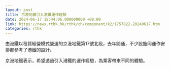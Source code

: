 ```yaml
---
layout: post
title: 京港地鐵引入港鐵運作經驗
date: 2024-06-17 18:44:06.000000000 +08:00
link: https://news.rthk.hk/rthk/ch/component/k2/1757822-20240617.htm
categories: rthk
---
```


由港鐵以租賃經營模式營運的京港地鐵第17號北段，去年開通，不少設施同運作安排都參考了港鐵的設計。

京港地鐵表示，希望透過引入港鐵的運作經驗，為乘客帶來不同的體驗。
